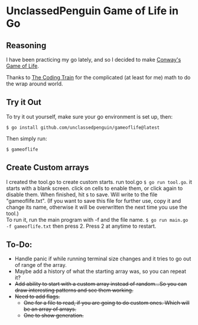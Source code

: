 # UnclassedPenguin Game of Life in Go

## Reasoning

I have been practicing my go lately, and so I decided to make [Conway's Game of Life](https://en.wikipedia.org/wiki/Conway%27s_Game_of_Life).  

Thanks to [The Coding Train](https://www.youtube.com/watch?v=FWSR_7kZuYg) for the complicated (at least for me) math to do the wrap around world.  

## Try it Out

To try it out yourself, make sure your go environment is set up, then:

```shell
$ go install github.com/unclassedpenguin/gameoflife@latest
```

Then simply run:

```shell
$ gameoflife
```

## Create Custom arrays

I created the tool.go to create custom starts. run tool.go `$ go run tool.go`. it starts with a blank screen. click on cells to enable them, or click again to disable them. When finished, hit s to save. Will write to the file "gameoflife.txt". (If you want to save this file for further use, copy it and change its name, otherwise it will be overwritten the next time you use the tool.)  
To run it, run the main program with -f and the file name. `$ go run main.go -f gameoflife.txt` then press 2. Press 2 at anytime to restart.  

## To-Do:

- Handle panic if while running terminal size changes and it tries to go out of range of the array.
- Maybe add a history of what the starting array was, so you can repeat it?
- ~~Add ability to start with a custom array instead of random...So you can draw interesting patterns and see them working.~~
- ~~Need to add flags.~~ 
  - ~~One for a file to read, if you are going to do custom ones. Which will be an array of arrays.~~
  - ~~One to show generation.~~
